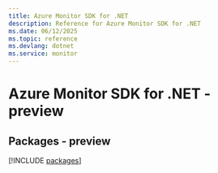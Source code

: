 ```yaml
---
title: Azure Monitor SDK for .NET
description: Reference for Azure Monitor SDK for .NET
ms.date: 06/12/2025
ms.topic: reference
ms.devlang: dotnet
ms.service: monitor
---
```

# Azure Monitor SDK for .NET - preview
## Packages - preview
[!INCLUDE [packages](monitor-index.md)]